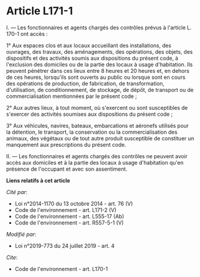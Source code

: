 # Article L171-1

I. ― Les fonctionnaires et agents chargés des contrôles prévus à l'article L. 170-1 ont accès :

1° Aux espaces clos et aux locaux accueillant des installations, des ouvrages, des travaux, des aménagements, des opérations,
des objets, des dispositifs et des activités soumis aux dispositions du présent code, à l'exclusion des domiciles ou de la
partie des locaux à usage d'habitation. Ils peuvent pénétrer dans ces lieux entre 8 heures et 20 heures et, en dehors de ces
heures, lorsqu'ils sont ouverts au public ou lorsque sont en cours des opérations de production, de fabrication, de
transformation, d'utilisation, de conditionnement, de stockage, de dépôt, de transport ou de commercialisation mentionnées
par le présent code ;

2° Aux autres lieux, à tout moment, où s'exercent ou sont susceptibles de s'exercer des activités soumises aux dispositions
du présent code ;

3° Aux véhicules, navires, bateaux, embarcations et aéronefs utilisés pour la détention, le transport, la conservation ou la
commercialisation des animaux, des végétaux ou de tout autre produit susceptible de constituer un manquement aux
prescriptions du présent code.

II. ― Les fonctionnaires et agents chargés des contrôles ne peuvent avoir accès aux domiciles et à la partie des locaux à
usage d'habitation qu'en présence de l'occupant et avec son assentiment.

**Liens relatifs à cet article**

_Cité par_:

  - Loi n°2014-1170 du 13 octobre 2014 - art. 76 (V)
  - Code de l'environnement - art. L171-2 (V)
  - Code de l'environnement - art. L555-17 (Ab)
  - Code de l'environnement - art. R557-5-1 (V)

_Modifié par_:

  - Loi n°2019-773 du 24 juillet 2019 - art. 4

_Cite_:

  - Code de l'environnement - art. L170-1
